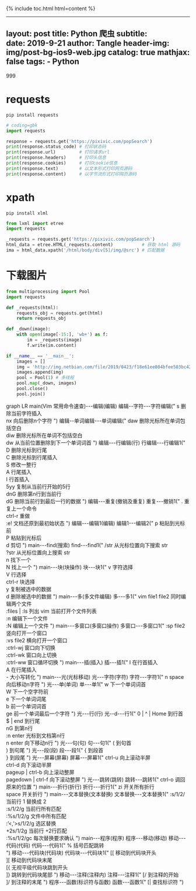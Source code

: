{% include toc.html html=content %}

---
layout:     post
title:      Python 爬虫
subtitle:   
date:       2019-9-21
author:     Tangle
header-img: img/post-bg-ios9-web.jpg
catalog: true
mathjax: false
tags:
    - Python
---

999

# requests

```shell
pip install requests
```

```python
# coding=gbk
import requests

response = requests.get('https://pixivic.com/popSearch')
print(response.status_code) # 打印状态码
print(response.url)         # 打印请求url
print(response.headers)     # 打印头信息
print(response.cookies)     # 打印cookie信息
print(response.text)        # 以文本形式打印网页源码
print(response.content)     # 以字节流形式打印网页源码
```

# xpath

```shell
pip install xlml
```

```python
from lxml import etree
import requests

_requests = requests.get('https://pixivic.com/popSearch')
html_data = etree.HTML(_requests.content)           # 获取 html 源码
ima = html_data.xpath('/html/body/div[5]/img/@src') # 匹配数据
```

# 下载图片

```python
from multiprocessing import Pool
import requests

def _requests(html):
    requests_obj = requests.get(html)
    return requests_obj

def _down(image):
    with open(image[-15:], 'wb+') as f:
        im = _requests(image)
        f.write(im.content)

if __name__ == '__main__':
    images = []
    img = 'http://img.netbian.com/file/2019/0423/f18e61ee804bfee503bc42913883a1a3.jpg'
    images.append(img)
    pool = Pool(1) # 多线程
    pool.map(_down, images)
    pool.close()
    pool.join()
```







<div class="mermaid">
    graph LR
        main(Vim 常用命令速查)---编辑(编辑)
        编辑--字符---字符编辑("
            s 删除当前字符插入<br>
            nx 向后删除n个字符
        ")
        编辑--单词编辑---单词编辑("
            daw 删除光标所在单词包括空白<br>
            diw 删除光标所在单词不包括空白<br>
            dw 从当前位置删除到下一个单词词首
        ")
        编辑---行编辑(行)
        行编辑---行编辑1("
            D 删除光标到行尾<br>
            C 删除光标到行尾插入<br>
            S 修改一整行<br>
            A 行尾插入<br>
            I 行首插入<br>
            5yy 复制从当前行开始的5行<br>
            dnG 删除第n行到当前行<br>
            dG 删除当前行到最后一行的数据
        ")
        编辑---重复(撤销及重复)
        重复---撤销1("
            . 重复上一个命令<br>
            ctrl-r 重做<br>
            :e! 文档还原到最初始状态
        ")
        编辑---编辑1(编辑)
        编辑1---编辑2("
            p 粘贴到光标前<br>
            P 粘贴到光标后<br>
            d 剪切
        ")
        main---find(搜索)
        find---find1("
            /str 从光标位置向下搜索 str<br>
            ?str 从光标位置向上搜索 str<br>
            n 找下一个<br>
            N 找上一个
        ")
        main---块(块操作)
        块---块1("
            v 字符选择<br>
            V 行选择<br>
            ctrl-r 块选择<br>
            y 复制被选中的数据<br>
            d 删除被选中的数据
        ")
        main---多(多文件编辑)
        多---多1("
            vim file1 file2 同时编辑两个文件<br>
            :files | :ls 列出 vim 当前打开个文件列表<br>
            :n 编辑下一个文件<br>
            :N 编辑上一个文件
        ")
        main---多窗口(多窗口操作)
        多窗口---多窗口1("
            :sp file2 竖向打开一个窗口<br>
            :vs file2 横向打开一个窗口<br>
            :ctrl-wj 窗口向下切换<br>
            :ctrl-wk 窗口向上切换<br>
            :ctrl-ww 窗口循环切换 
        ")
        main---插(插入)
        插---插1("
            I 在行首插入<br>
            A 在行尾插入<br>
            - 大小写转化
        ")
        main---光(光标移动)
        光---字符(字符)
        字符---字符1("
            n space 向后移动n字符
        ")
        光---单(单词)
        单---单1("
            w 下一个单词词首<br> 
            W 下一个空字符前<br>
            e 下一个单词词尾<br>
            b 前一个单词词首<br>
            ge 前一个单词最后一个字符
        ")
        光---行(行)
        光--d---行1("
            0 | ^ | Home 到行首<br>
            $ | end 到行尾<br>
            nG 到第n行<br>
            :n enter 光标到文档第n行<br>
            n enter 向下移动n行
        ")
        光---句(句)
        句---句1("
            ( 到句首<br>
            ) 到句尾
        ")
        光---段(段)
        段---段1("
            { 到段首<br>
            } 到段尾
        ")
        光---屏幕(屏幕)
        屏幕---屏幕1("
            ctrl-u 向上滚动半屏<br>
            ctrl-d 向下滚动半屏<br>
            pageup | ctrl-b 向上滚动整屏<br>
            pagedown | ctrl-f 向下滚动整屏  
        ")
        光---跳转(跳转)
        跳转---跳转1("
            ctrl-o 调回原来的位置
        ")
        main---折行(折行)
        折行---折行1("
            zi 开关所有折行<br>
            space 开关折行
        ")
        main---文本替换(文本替换)
        文本替换---文本替换1("
            :s/1/2/ 当前行 1 替换成 2<br>
            :s/1/2/g 当前行所有匹配<br>
            :%s/1/2/g 文件中所有匹配<br>
            :’<,’>s/1/2/g 选区替换<br>
            +2s/1/2g 当前行 +2行匹配<br>
            :%s/1/2/gc 每次替换要求确认  
        ")
        main---程序(程序)
        程序---移动(移动)
        移动---代码(代码)
        代码---代码1("
            % 括号匹配跳转<br>
        ")
        移动---代码块(代码块)
        代码块---代码块1("
            [[ 移动到代码块开头<br>
            ][ 移动到代码块末尾<br>
            [{ 无视平级代码块跳到开头<br>
            ]} 跳转到代码块尾部
        ")
        移动---注释(注释内)
        注释---注释1("
            [/ 到注释的开始<br>
            ]/ 到注释的末尾
        ")
        程序---函数(标识符与函数)
        函数---函数1("
            [| 查找标识符
        ")
</div>
